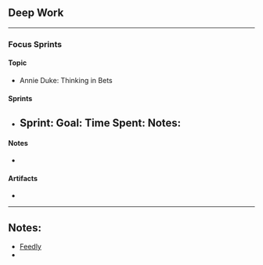 ## Deep Work
___
### Focus Sprints
#### Topic
- Annie Duke: Thinking in Bets
#### Sprints
- Sprint: 
	Goal: 
	Time Spent: 
	Notes: 
	- 
#### Notes
- 
#### Artifacts
- 
___

## Notes:
- [Feedly](https://feedly.com/i/discover)
- 